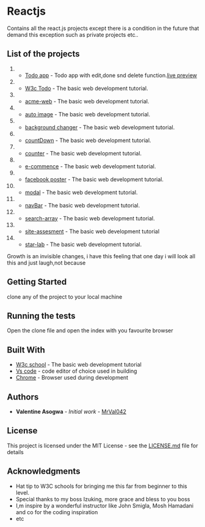 # Reactjs
Contains all the react.js projects except there is a condition in the future that demand this exception such as private projects etc..

## List of the projects
1. * [Todo app](https://mrval042.github.io/Basic-Js/Todo%20app/) - Todo app with edit,done snd delete function.[live preview](https://mrval042.github.io/Basic-Js/Todo%20app/)
2. * [W3c Todo](https://mrval042.github.io/Basic-Js/W3%20Todo%20list/) - The basic web development tutorial.
3. * [acme-web](https://mrval042.github.io/Basic-Js/acme-web/) - The basic web development tutorial.
4. * [auto image](https://mrval042.github.io/Basic-Js/auto%20image/) - The basic web development tutorial.
5. * [background changer](https://mrval042.github.io/Basic-Js/background%20changer/) - The basic web development tutorial.
6. * [countDown](https://mrval042.github.io/Basic-Js/countDown/) - The basic web development tutorial.
7. * [counter](https://mrval042.github.io/Basic-Js/counter/) - The basic web development tutorial.
8. * [e-commence](https://mrval042.github.io/Basic-Js/e-commence/) - The basic web development tutorial.
9. * [facebook poster](https://mrval042.github.io/Basic-Js/facebook%20clone/) - The basic web development tutorial.
10. * [modal](https://mrval042.github.io/Basic-Js/modal/) - The basic web development tutorial.
11. * [navBar](https://mrval042.github.io/Basic-Js/navBar/) - The basic web development tutorial.
12. * [search-array](https://mrval042.github.io/Basic-Js/search-array/) - The basic web development tutorial.
13. * [site-assesment](https://mrval042.github.io/Basic-Js/site-assesment/) - The basic web development tutorial
14. * [star-lab](https://mrval042.github.io/Basic-Js/star-lab/) - The basic web development tutorial.


Growth is an invisible changes, i have this feeling that one day i will look all this and just laugh,not because

## Getting Started

clone any of the project to your local machine  

## Running the tests

Open the clone file and open the index with you favourite browser

## Built With

* [W3c school](https://www.w3schools.com/) - The basic web development tutorial
* [Vs code](https://code.visualstudio.com/) - code editor of choice used in building
* [Chrome](https://www.google.com/chrome/) - Browser used during development

## Authors

* **Valentine Asogwa** - *Initial work* - [MrVal042](https://github.com/MrVal042)

## License

This project is licensed under the MIT License - see the [LICENSE.md](LICENSE.md) file for details

## Acknowledgments

* Hat tip to W3C schools for bringing me this far from beginner to this level.
* Special thanks to my boss Izuking, more grace and bless to you boss
* I,m inspire by a wonderful instructor like John Smigla, Mosh Hamadani and co for the coding inspiration
* etc

